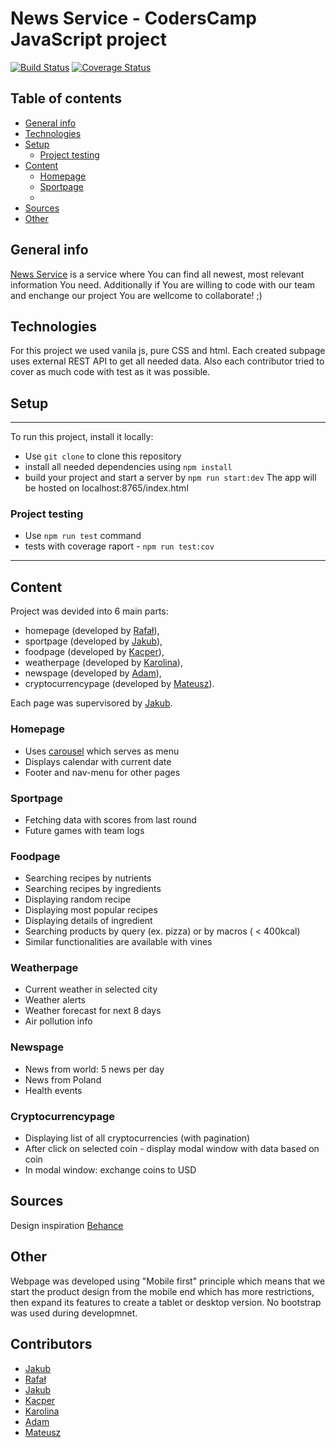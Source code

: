 # News Service - CodersCamp JavaScript project
[![Build Status](https://travis-ci.com/jkopyto/JSQuizTesting.svg?token=Nn68j54XqraFb3FFDZ9p&branch=master)](https://travis-ci.com/jkopyto/JSQuizTesting)
[![Coverage Status](https://coveralls.io/repos/github/jkopyto/CodersCamp2020.Project.JavaScript.NewsService/badge.svg?branch=master)](https://coveralls.io/github/jkopyto/CodersCamp2020.Project.JavaScript.NewsService?branch=master)

## Table of contents
  - [General info](#general-info)
  - [Technologies](#technologies)
  - [Setup](#setup)
    - [Project testing](#project-testing)
  - [Content](#content)
    - [Homepage](#homepage)
    - [Sportpage](#sportpage)
    - 
  - [Sources](#sources)
  - [Other](#other)

## General info
[News Service](https://jkopyto.github.io/CodersCamp2020.Project.JavaScript.NewsService/) is a service where You can find all newest, most relevant information You need.
Additionally if You are willing to code with our team and enchange our project You are wellcome to collaborate! ;)

## Technologies
For this project we used vanila js, pure CSS and html. Each created subpage uses external REST API to get all needed data. Also each contributor tried to cover as much code with test as it was possible.

## Setup
___________________________________________________________________
To run this project, install it locally:
* Use `git clone` to clone this repository
* install all needed dependencies using `npm install`
* build your project and start a server by `npm run start:dev`
The app will be hosted on localhost:8765/index.html

### Project testing
* Use `npm run test` command
* tests with coverage raport - `npm run test:cov`
_______________________________________________________________________________
## Content
Project was devided into 6 main parts:
* homepage (developed by [Rafał](https://github.com/R4fau)),
* sportpage (developed by [Jakub](https://github.com/kubaszajna)),
* foodpage (developed by [Kacper](https://github.com/kacperzolkiewski)),
* weatherpage (developed by [Karolina](https://github.com/kgutka)),
* newspage (developed by [Adam](https://github.com/adam-kostuch)),
* cryptocurrencypage (developed by [Mateusz](https://github.com/mateuszCabala95)).
  
Each page was supervisored by [Jakub](https://github.com/jkopyto).

### Homepage
* Uses [carousel](https://glidejs.com/) which serves as menu
* Displays calendar with current date
* Footer and nav-menu for other pages


### Sportpage
* Fetching data with scores from last round
* Future games with team logs

### Foodpage
* Searching recipes by nutrients
* Searching recipes by ingredients
* Displaying random recipe
* Displaying most popular recipes
* Displaying details of ingredient
* Searching products by query (ex. pizza) or by macros ( < 400kcal)
* Similar functionalities are available with vines

### Weatherpage
* Current weather in selected city
* Weather alerts
* Weather forecast for next 8 days
* Air pollution info

### Newspage
* News from world: 5 news per day
* News from Poland
* Health events

### Cryptocurrencypage
* Displaying list of all cryptocurrencies (with pagination)
* After click on selected coin - display modal window with data based on coin
* In modal window: exchange coins to USD

## Sources
Design inspiration [Behance](https://www.behance.net/gallery/83771953/Flooks) 

## Other
Webpage was developed using "Mobile first" principle which means that we start the product design from the mobile end which has more restrictions, then expand its features to create a tablet or desktop version.
No bootstrap was used during developmnet.

## Contributors
* [Jakub](https://github.com/jkopyto)
* [Rafał](https://github.com/R4fau)
* [Jakub](https://github.com/kubaszajna)
* [Kacper](https://github.com/kacperzolkiewski)
* [Karolina](https://github.com/kgutka)
* [Adam](https://github.com/adam-kostuch)
* [Mateusz](https://github.com/mateuszCabala95)
